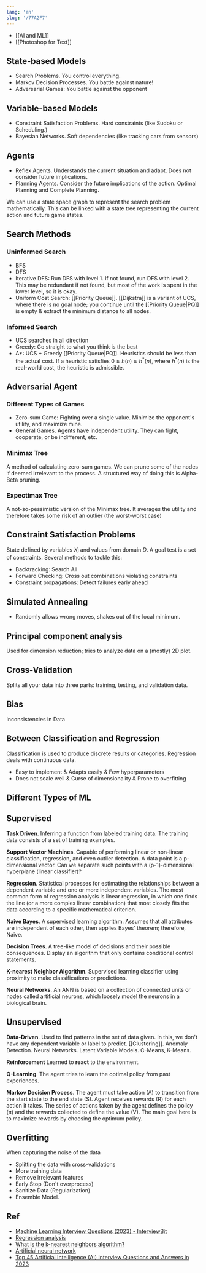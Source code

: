 ```yaml
---
lang: 'en'
slug: '/77A2F7'
---
```


- [[AI and ML]]
- [[Photoshop for Text]]

## State-based Models

- Search Problems. You control everything.
- Markov Decision Processes. You battle against nature!
- Adversarial Games: You battle against the opponent

## Variable-based Models

- Constraint Satisfaction Problems. Hard constraints (like Sudoku or Scheduling.)
- Bayesian Networks. Soft dependencies (like tracking cars from sensors)

## Agents

- Reflex Agents. Understands the current situation and adapt. Does not consider future implications.
- Planning Agents. Consider the future implications of the action. Optimal Planning and Complete Planning.

We can use a state space graph to represent the search problem mathematically. This can be linked with a state tree representing the current action and future game states.

## Search Methods

### Uninformed Search

- BFS
- DFS
- Iterative DFS: Run DFS with level 1. If not found, run DFS with level 2. This may be redundant if not found, but most of the work is spent in the lower level, so it is okay.
- Uniform Cost Search: [[Priority Queue]]. [[Dijkstra]] is a variant of UCS, where there is no goal node; you continue until the [[Priority Queue|PQ]] is empty & extract the minimum distance to all nodes.

### Informed Search

- UCS searches in all direction
- Greedy: Go straight to what you think is the best
- A\*: UCS + Greedy [[Priority Queue|PQ]]. Heuristics should be less than the actual cost. If a heuristic satisfies $0 \leq h(n) \leq h ^{\ast} (n)$, where $h^{\ast}(n)$ is the real-world cost, the heuristic is admissible.

## Adversarial Agent

### Different Types of Games

- Zero-sum Game: Fighting over a single value. Minimize the opponent's utility, and maximize mine.
- General Games. Agents have independent utility. They can fight, cooperate, or be indifferent, etc.

### Minimax Tree

A method of calculating zero-sum games.
We can prune some of the nodes if deemed irrelevant to the process.
A structured way of doing this is Alpha-Beta pruning.

### Expectimax Tree

A not-so-pessimistic version of the Minimax tree.
It averages the utility and therefore takes some risk of an outlier (the worst-worst case)

## Constraint Satisfaction Problems

State defined by variables $X_i$ and values from domain $D$.
A goal test is a set of constraints.
Several methods to tackle this:

- Backtracking: Search All
- Forward Checking: Cross out combinations violating constraints
- Constraint propagations: Detect failures early ahead

## Simulated Annealing

- Randomly allows wrong moves, shakes out of the local minimum.

## Principal component analysis

Used for dimension reduction; tries to analyze data on a (mostly) 2D plot.

## Cross-Validation

Splits all your data into three parts: training, testing, and validation data.

## Bias

Inconsistencies in Data

## Between Classification and Regression

Classification is used to produce discrete results or categories.
Regression deals with continuous data.

- Easy to implement & Adapts easily & Few hyperparameters
- Does not scale well & Curse of dimensionality & Prone to overfitting

## Different Types of ML

## Supervised

**Task Driven**.
Inferring a function from labeled training data.
The training data consists of a set of training examples.

**Support Vector Machines**.
Capable of performing linear or non-linear classification, regression, and even outlier detection.
A data point is a p-dimensional vector.
Can we separate such points with a (p-1)-dimensional hyperplane (linear classifier)?

**Regression**.
Statistical processes for estimating the relationships between a dependent variable and one or more independent variables.
The most common form of regression analysis is linear regression, in which one finds the line (or a more complex linear combination) that most closely fits the data according to a specific mathematical criterion.

**Naive Bayes**.
A supervised learning algorithm.
Assumes that all attributes are independent of each other,
then applies Bayes' theorem; therefore, Naive.

**Decision Trees**.
A tree-like model of decisions and their possible consequences.
Display an algorithm that only contains conditional control statements.

**K-nearest Neighbor Algorithm**.
Supervised learning classifier using proximity to make classifications or predictions.

**Neural Networks**.
An ANN is based on a collection of connected units or nodes called artificial neurons, which loosely model the neurons in a biological brain.

## Unsupervised

**Data-Driven**.
Used to find patterns in the set of data given.
In this, we don't have any dependent variable or label to predict.
[[Clustering]].
Anomaly Detection.
Neural Networks.
Latent Variable Models.
C-Means, K-Means.

**Reinforcement**
Learned to **react** to the environment.

**Q-Learning**.
The agent tries to learn the optimal policy from past experiences.

**Markov Decision Process**.
The agent must take action (A)
to transition from the start state to the end state (S).
Agent receives rewards (R) for each action it takes.
The series of actions taken by the agent defines the policy (π) and the rewards collected to define the value (V).
The main goal here is to maximize rewards by choosing the optimum policy.

## Overfitting

When capturing the noise of the data

- Splitting the data with cross-validations
- More training data
- Remove irrelevant features
- Early Stop (Don't overprocess)
- Sanitize Data (Regularization)
- Ensemble Model.

## Ref

- [Machine Learning Interview Questions (2023) - InterviewBit](https://www.interviewbit.com/machine-learning-interview-questions/#why-machine-learning-was-introduced)
- [Regression analysis](https://en.wikipedia.org/wiki/Regression_analysis)
- [What is the k-nearest neighbors algorithm?](https://www.ibm.com/topics/knn)
- [Artificial neural network](https://en.wikipedia.org/wiki/Artificial_neural_network)
- [Top 45 Artificial Intelligence (AI) Interview Questions and Answers in 2023](https://www.edureka.co/blog/interview-questions/artificial-intelligence-interview-questions/)
